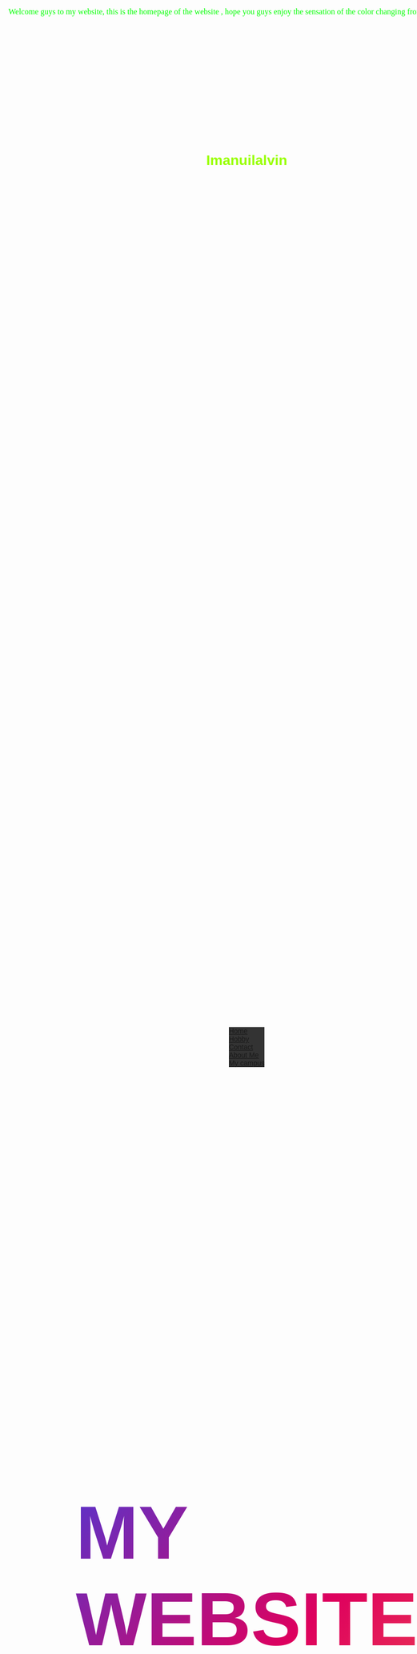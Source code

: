 # Imanuilalvin
<!DOCTYPE html PUBLIC "-//W3C//DTD XHTML 1.0 Transitional//EN" "http://www.w3.org/TR/xhtml1/DTD/xhtml1-transitional.dtd">
<html xmlns="http://www.w3.org/1999/xhtml">
<head>
<meta http-equiv="Content-Type" content="text/html; charset=utf-8" />
<title>Homepage</title>
<style type="text/css">
#apDiv1 {
	position: absolute;
	left: -1px;
	top: 221px;
	width: 1219px;
	height: 44px;
	z-index: 1;
	color: #0F0;
	font-size: 16px;
	font-family: "Palatino Linotype", "Book Antiqua", Palatino, serif;
	text-align: center;
}
</style>
</head>
<style>
body{
	background-image: url("bg.jpg");
	color: #9F0;
}
</style>
<style>
ul {
  list-style-type: none;
  margin: 0;
  padding: 0;
  overflow: hidden;
  background-color: #333;
}

li {
  float: left;
}

li a {
  display: block;
  color: white;
  text-align: center;
  padding: 14px 16px;
  text-decoration: none;
}

li a:hover {
  background-color: #111;
}
.font1 {
	font-family: "Palatino Linotype", "Book Antiqua", Palatino, serif;
	color: #3CC;
}
</style>
<style>
*{
  margin: 0;
  padding: 0;
  box-sizing: border-box;
  font-family: 'Poppins', sans-serif;
}
html,body{
  display: grid;
  height: 100%;
  place-items: center;
  /* background: #000; */
}
.text{
  font-size: 150px;
  font-weight: 800;
  outline: none;
  text-transform: uppercase;
  background: linear-gradient(135deg, #5335cf 0%, #de005e 25%, #f66e48 50%, #de005e 75%, #5335cf 100%);
  background-size: 400%;
  -webkit-background-clip: text;
  -webkit-text-fill-color: transparent; 
  animation: animate 10s linear infinite;
}
@keyframes animate {
  to{
    background-position: 400%;
  }
}
</style>
<body>
<div id="apDiv1">Welcome guys to my website, this is the homepage of the website , hope you guys enjoy the sensation of the color changing from this homepage!</div>
<ul>
  <li><a class="active" href="Homepage.html">Home</a></li>
  <li><a href="hobby.html">Hobby</a></li>
  <li><a href="contact.html">Contact</a></li>
  <li><a href="aboutme.html">About Me</a></li>
  <li><a href="My campus.html">My campus</a></li>
</ul>

<div spellcheck="false" class="text" contenteditable="true"> My website</div>
</body>
</html>
